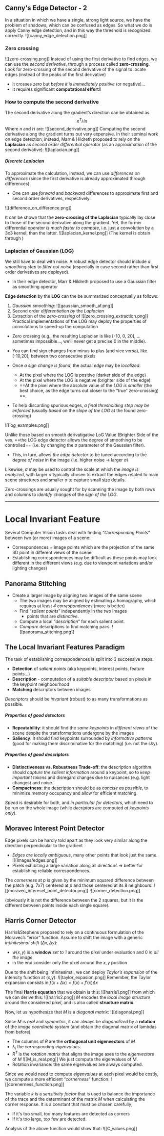 ## Canny's Edge Detector - 2
In a situation in which we have a single, strong light source, we have the problem of shadows, which can be confused as edges. So what we do is apply Canny edge detection, and in this way the threshold is recognized correctly.
![[canny_edge_detection.png]]
### Zero crossing
![[zero-crossing.png]]
Instead of using the first derivative to find edges, we can use the _second derivative_, through a process called __zero-crossing__. 
Look for zero-crossing of the second derivative of the signal to locate edges (instead of the peaks of the first derivative) 
- it crosses _zero_ but _before it is immediately positive_ (or negative)… 
- It requires significant __computational effort__!!

### How to compute the second derivative
The second derivative along the gradient’s direction can be obtained as $$n^THn$$
Where $n$ and $H$ are:
![[second_derivative.png]]
Computing the second derivative along the gradient turns out very expensive. In their seminal work on edge detection, instead, Marr & Hildreth proposed to rely on the __Laplacian__ as _second order differential operator_ (as an approximation of the second derivative):
![[laplacian.png]]

##### Discrete Laplacian
To approximate the calculation, instead, we can use _differences on differences_ (since the first derivative is already approximated through differences).  
- One can use _forward_ and _backward_ differences to approximate first and second order derivatives, respectively:

![[difference_on_difference.png]]

It can be shown that the __zero-crossing of the Laplacian__ typically lay close to those of the second derivative along the gradient. Yet, the former differential operator _is much faster to compute_, i.e. just a convolution by a 3x3 kernel, than the latter.
![[laplacian_kernel.png]]
(The kernel is obtain through )

### Laplacian of Gaussian (LOG) 
We still have to deal with noise. A robust edge detector should include _a smoothing step_ to _filter out noise_ (especially in case second rather than first order derivatives are deployed). 
- In their edge detector, Marr & Hildreth proposed to use a Gaussian filter as smoothing operator

__Edge detection__ by the __LOG__ can the be summarized conceptually as follows: 
1. _Gaussian smoothing_: ![[gaussian_smooth_af.png]]
2. Second order _differentiation by_ the _Laplacian_ 
3. Extraction of the _zero-crossing_ of ![[zero_crossing_extraction.png]]
Practical implementations of the LOG may deploy the properties of convolutions to speed-up the computation

- Zero crossing (e.g., the resulting Laplacian is like \[-10, 0, 20\], …sometimes impossible…, we'll never get a precise 0 in the middle).  
- You can find sign changes from minus to plus (and vice versa), like \[-10,20\], between two consecutive pixels 

- Once _a sign change is found_, the actual _edge_ may be _localized_: 
	- At the pixel where the LOG is positive (darker side of the edge) 
	- At the pixel where the LOG is negative (brighter side of the edge) 
	- ==At the pixel where the absolute value of the _LOG is smaller_ (the best choice, as the edge turns out closer to the “true” zero-crossing) ==. 

- To help discarding spurious edges, _a final thresholding step may be enforced_ (usually _based_ on the _slope of the LOG_ at the found zero-crossing)

![[log_examples.png]]

Unlike those based on smooth derivatigative LoG Value (Brighter Side of the ves, ==the LOG edge detector allows the degree of smoothing to be controlled== (i.e. by changing the $σ$ parameter of the Gaussian filter). 
- This, in turn, allows _the edge detector_ to be tuned according to the _degree of noise_ in the image (i.e. higher noise -> larger $σ$) 

Likewise, $σ$ may be used to control the scale at which the _image is analyzed_, with larger $σ$ typically chosen to extract the edges related to main scene structures and smaller $σ$ to capture small size details.

Zero-crossings are usually sought for by scanning the image by both rows and columns to _identify changes_ of the _sign of the LOG_. 

----
# Local Invariant Feature
Several Computer Vision tasks deal with finding “_Corresponding Points_” between two (or more) images of a scene:
- Correspondences = image points which are the projection of the same 3D point in different views of the scene 
- Establishing correspondences may be difficult as these points may look different in the different views (e.g. due to viewpoint variations and/or lighting changes)

## Panorama Stitching
- Create a larger image by aligning two images of the same scene 
	- The two images may be aligned by estimating a homography, which requires at least _4 correspondences_ (more is better) 
	- Find “_salient points_” independently in the two images 
		- points that are _distinctive_. 
	- Compute a local “_description_” for each salient point.  
	- _Compare_ descriptions to find matching pairs. 
![[panorama_stitching.png]]

## The Local Invariant Features Paradigm
The task of establishing correspondences is split into 3 successive steps:
- __Detection__ of _salient points_ (aka keypoints, interest points, feature points...) 
- __Description__ - computation of a _suitable descriptor_ based on pixels in the keypoint neighbourhood 
- __Matching__ descriptors between images

_Descriptors_ should be _invariant_ (robust) to as many transformations as possible. 

##### Properties of good detectors 
- __Repeatability__: it should find the _same keypoints_ in _different views_ of the scene despite the transformations undergone by the images 
- __Saliency__: it should find keypoints surrounded by _informative patterns_ (good for making them discriminative for the matching) (i.e. not the sky).

##### Properties of good descriptors
- __Distinctiveness vs. Robustness Trade-off__: the description algorithm should _capture the salient information_ around a keypoint, so to _keep important tokens_ and disregard changes due to nuisances (e.g. light changes) and noise. 
- __Compactness__: the description should be as _concise as possible_, to minimize memory occupancy and allow for efficient matching.

_Speed_ is desirable for both, and _in particular for detectors_, which need to be run on the whole image (while _decriptors_ are computed _at keypoints only_). 

## Moravec Interest Point Detector
Edge pixels can be hardly told apart as they look very similar along the direction perpendicular to the gradient 
- _Edges are locally ambiguous_, many other points that look just the same.
![[Images/edges.png]]
- Pixels exhibiting a large variation along all directions => better for establishing reliable correspondences. 

The _cornerness_ at $p$ is given by the minimum squared difference between the patch (e.g. 7x7) centered at $p$ and those centered at its 8 neighbours.
![[moravec_intereset_point_detector.png]]
![[corner_detection.png]]

(obviously it is not the difference between the 2 squares, but it is the different between points inside each single square). 

## Harris Corner Detector
Harris&Stephens proposed to rely on a continuous formulation of the Moravec’s “error” function.
Assume to shift the image with a generic _infinitesimal shift_ $(Δx, Δy)$: 
- $w(x,y)$ is a __window__ _set to 1_ around the _pixel_ under evaluation and 0 _in all the image_ 
- in the end consider only the pixel around the $x,y$ position 

Due to the shift being infinitesimal, we can deploy _Taylor’s expansion_ of the intensity function at (x,y):
![[taylor_expasion.png]]
Remember, the Taylor expansion consists in $f(x + \Delta x) = f(x) + f'(x)\Delta x$

The final __Harris equation__ that we obtain is this:
![[harris1.png]]
from which we can derive this:
![[harris2.png]]
$M$ encodes the _local image structure_ around the considered _pixel_, and is also called __structure matrix__.  

Now, let us hypothesize that $M$ is a _diagonal matrix_:
![[diagonal.png]]

Since $M$ is _real_ and _symmetric_, it can always be _diagonalized_ by a __rotation__ of the _image coordinate system_ (and obtain the diagonal matrix of lambdas from before). 
- The columns of $R$ are the __orthogonal unit eigenvectors__ of $M$ 
- $λ_i$ the _corresponding eigenvalues_. 
- $R^T$ is the _rotation matrix_ that aligns the image axes to the _eigenvectors_ of $M$
![[M_is_real.png]]
We just compute the eigenvalues of $M$. 
- Rotation invariance: the same eigenvalues are always computed. 

Since we would need to compute _eigenvalues_ at each pixel would be costly, 
we compute a more efficient “_cornerness_” function: 
![[corenerness_function.png]]

The variable $k$ is a _sensitivity factor_ that is used to balance the importance of the trace and the determinant of the matrix $M$ when calculating the corner response. It is a constant that must be chosen carefully; 
- if it's too small, too many features are detected as corners
- if it's too large, too few are detected.

Analysis of the above function would show that:
![[C_values.png]]